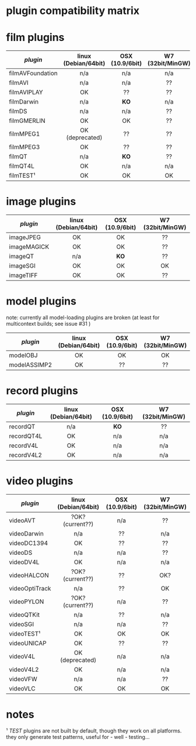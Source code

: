 plugin compatibility matrix
====

# film plugins

| *plugin*           | linux (Debian/64bit) | OSX (10.9/6bit) | W7 (32bit/MinGW) |
| ------------------ |:--------------------:|:---------------:|:----------------:|
|  filmAVFoundation  | n/a                  | n/a             | n/a              |
|  filmAVI           | n/a                  | n/a             | ??               |
|  filmAVIPLAY       | OK                   | ??              | ??               |
|  filmDarwin        | n/a                  | **KO**          | n/a              |
|  filmDS            | n/a                  | n/a             | ??               |
|  filmGMERLIN       | OK                   | OK              | ??               |
|  filmMPEG1         | OK  (deprecated)     | ??              | ??               |
|  filmMPEG3         | OK                   | ??              | ??               |
|  filmQT            | n/a                  | **KO**          | ??               |
|  filmQT4L          | OK                   | n/a             | n/a              |
|  filmTEST¹         | OK                   | OK              | OK               |

# image plugins

| *plugin*           | linux (Debian/64bit) | OSX (10.9/6bit) | W7 (32bit/MinGW) |
| ------------------ |:--------------------:|:---------------:|:----------------:|
|  imageJPEG         | OK                   | OK              | ??               |
|  imageMAGICK       | OK                   | OK              | ??               |
|  imageQT           | n/a                  | **KO**          | ??               |
|  imageSGI          | OK                   | OK              | OK               |
|  imageTIFF         | OK                   | OK              | ??               |

# model plugins

note: currently all model-loading plugins are broken (at least for multicontext builds; see issue #31  )

| *plugin*           | linux (Debian/64bit) | OSX (10.9/6bit) | W7 (32bit/MinGW) |
| ------------------ |:--------------------:|:---------------:|:----------------:|
|  modelOBJ          | OK                   | OK              | OK               |
|  modelASSIMP2      | OK                   | ??              | ??               |


# record plugins

| *plugin*           | linux (Debian/64bit) | OSX (10.9/6bit) | W7 (32bit/MinGW) |
| ------------------ |:--------------------:|:---------------:|:----------------:|
|  recordQT          | n/a                  | **KO**          | ??               |
|  recordQT4L        | OK                   | n/a             | n/a              |
|  recordV4L         | OK                   | n/a             | n/a              |
|  recordV4L2        | OK                   | n/a             | n/a              |

# video plugins

| *plugin*           | linux (Debian/64bit) | OSX (10.9/6bit) | W7 (32bit/MinGW) |
| ------------------ |:--------------------:|:---------------:|:----------------:|
|  videoAVT          | ?OK? (current??)     | n/a             | ??               |
|  videoDarwin       | n/a                  | ??              | n/a              |
|  videoDC1394       | OK                   | ??              | ??               |
|  videoDS           | n/a                  | n/a             | ??               |
|  videoDV4L         | OK                   | n/a             | n/a              |
|  videoHALCON       | ?OK? (current??)     | ??              | OK?              |
|  videoOptiTrack    | n/a                  | ??              | OK               |
|  videoPYLON        | ?OK? (current??)     | n/a             | ??               |
|  videoQTKit        | n/a                  | ??              | n/a              |
|  videoSGI          | n/a                  | n/a             | ??               |
|  videoTEST¹        | OK                   | OK              | OK               |
|  videoUNICAP       | OK                   | ??              | ??               |
|  videoV4L          | OK (deprecated)      | n/a             | n/a              |
|  videoV4L2         | OK                   | n/a             | n/a              |
|  videoVFW          | n/a                  | n/a             | ??               |
|  videoVLC          | OK                   | OK              | OK               |



# notes

¹ *TEST* plugins are not built by default, though they work on all platforms.
they only generate test patterns, useful for - well - testing...
